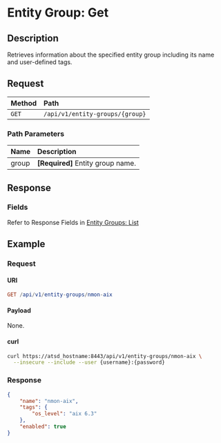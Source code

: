 # Entity Group: Get

## Description

Retrieves information about the specified entity group including its name and user-defined tags.

## Request

| **Method** | **Path** |
|:---|:---|
| `GET` | `/api/v1/entity-groups/{group}` |

### Path Parameters

| **Name** | **Description** |
|:---|:---|
| group | **[Required]** Entity group name. |

## Response

### Fields

Refer to Response Fields in [Entity Groups: List](list.md#fields)

## Example

### Request

#### URI

```elm
GET /api/v1/entity-groups/nmon-aix
```

#### Payload

None.

#### curl

```bash
curl https://atsd_hostname:8443/api/v1/entity-groups/nmon-aix \
  --insecure --include --user {username}:{password}
```

### Response

```json
{
    "name": "nmon-aix",
    "tags": {
        "os_level": "aix 6.3"
    },
    "enabled": true
}
```
